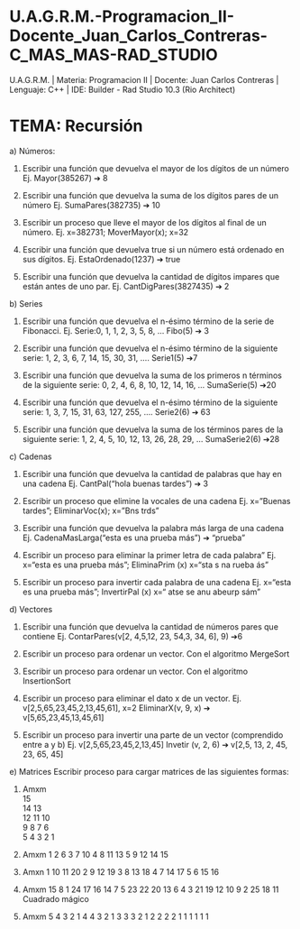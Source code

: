 ﻿# U.A.G.R.M.-Programacion_II-Docente_Juan_Carlos_Contreras-C_MAS_MAS-RAD_STUDIO
U.A.G.R.M. | Materia: Programacion II | Docente: Juan Carlos Contreras | Lenguaje: C++ | IDE: Builder - Rad Studio 10.3 (Rio  Architect)

# TEMA: Recursión

a) Números:
1. Escribir una función que devuelva el mayor de los dígitos de un número
Ej. Mayor(385267) ➔ 8

2. Escribir una función que devuelva la suma de los dígitos pares de un número
Ej. SumaPares(382735) ➔ 10

3. Escribir un proceso que lleve el mayor de los dígitos al final de un número.
Ej. x=382731; MoverMayor(x); x=32

4. Escribir una función que devuelva true si un número está ordenado en sus dígitos.
Ej. EstaOrdenado(1237) ➔ true

5. Escribir una función que devuelva la cantidad de dígitos impares que están antes de uno par.
Ej. CantDigPares(3827435) ➔ 2

b) Series
1. Escribir una función que devuelva el n-ésimo término de la serie de Fibonacci.
Ej. Serie:0, 1, 1, 2, 3, 5, 8, … Fibo(5) ➔ 3

2. Escribir una función que devuelva el n-ésimo término de la siguiente serie:
1, 2, 3, 6, 7, 14, 15, 30, 31, …. Serie1(5) ➔7

3. Escribir una función que devuelva la suma de los primeros n términos de la siguiente serie:
0, 2, 4, 6, 8, 10, 12, 14, 16, … SumaSerie(5) ➔20

4. Escribir una función que devuelva el n-ésimo término de la siguiente serie:
1, 3, 7, 15, 31, 63, 127, 255, …. Serie2(6) ➔ 63

5. Escribir una función que devuelva la suma de los términos pares de la siguiente serie:
1, 2, 4, 5, 10, 12, 13, 26, 28, 29, … SumaSerie2(6) ➔28

c) Cadenas
1. Escribir una función que devuelva la cantidad de palabras que hay en una cadena
Ej. CantPal(“hola buenas tardes”) ➔ 3

2. Escribir un proceso que elimine la vocales de una cadena
Ej. x=”Buenas tardes”; EliminarVoc(x); x=”Bns trds”

3. Escribir una función que devuelva la palabra más larga de una cadena
Ej. CadenaMasLarga(“esta es una prueba más”) ➔ “prueba”

4. Escribir un proceso para eliminar la primer letra de cada palabra”
Ej. x=“esta es una prueba más”; EliminaPrim (x) x=“sta s na rueba ás”

5. Escribir un proceso para invertir cada palabra de una cadena
Ej. x=“esta es una prueba más”; InvertirPal (x) x=“ atse se anu abeurp sám”

d) Vectores
1. Escribir una función que devuelva la cantidad de números pares que contiene
Ej. ContarPares(v[2, 4,5,12, 23, 54,3, 34, 6], 9) ➔6

2. Escribir un proceso para ordenar un vector. Con el algoritmo MergeSort

3. Escribir un proceso para ordenar un vector. Con el algoritmo InsertionSort

4. Escribir un proceso para eliminar el dato x de un vector.
Ej. v[2,5,65,23,45,2,13,45,61], x=2 EliminarX(v, 9, x) ➔ v[5,65,23,45,13,45,61]

5. Escribir un proceso para invertir una parte de un vector (comprendido entre a y b)
Ej. v[2,5,65,23,45,2,13,45] Invetir (v, 2, 6) ➔ v[2,5, 13, 2, 45, 23, 65, 45]

e) Matrices
Escribir proceso para cargar matrices de las siguientes formas:

1. Amxm <br>
15 <br>
14 13 <br>
12 11 10 <br>
9 8 7 6  <br>
5 4 3 2 1 <br>

2. Amxm
1
2 6
3 7 10
4 8 11 13
5 9 12 14 15

3. Amxn
1 10 11 20
2 9 12 19
3 8 13 18
4 7 14 17
5 6 15 16

4. Amxm
15 8 1 24 17
16 14 7 5 23
22 20 13 6 4
3 21 19 12 10
9 2 25 18 11
Cuadrado mágico

5. Amxm
5 4 3 2 1
4 4 3 2 1
3 3 3 2 1
2 2 2 2 1
1 1 1 1 1
